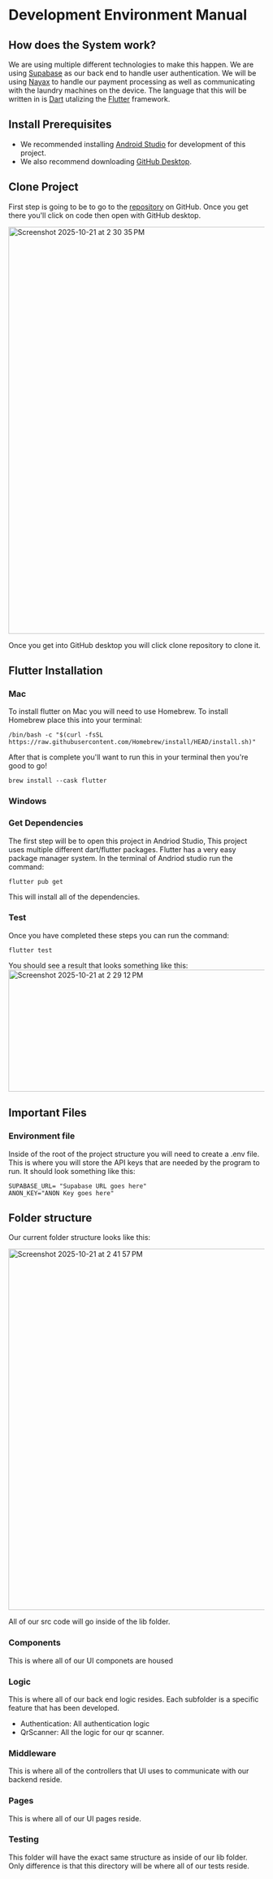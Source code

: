 # Development Environment Manual

## How does the System work?

We are using multiple different technologies to make this happen. We are using [Supabase](https://supabase.com/docs/reference/dart/introduction) as our back end to handle user authentication. We will be using [Nayax](https://developerhub.nayax.com) to handle our payment processing as well as communicating with the laundry machines on the device. The language that this will be written in is [Dart](https://dart.dev/docs) utalizing the [Flutter](https://flutter.dev/?utm_source=google&utm_medium=cpc&utm_campaign=brand_sem&utm_content=na_us&gclsrc=aw.ds&gad_source=1&gad_campaignid=12961050228&gbraid=0AAAAAC-INI98espIDFsODzFO_aWp0EhpI&gclid=CjwKCAjw3tzHBhBREiwAlMJoUt8vkUU3NjmCHJG-pewF5kNrfZzxmrRCREMAxcXoAR-l6n7s3j0dGRoCmG0QAvD_BwE) framework. 

## Install Prerequisites

* We recommended installing [Android Studio](https://developer.android.com/studio?gclsrc=aw.ds&gad_source=1&gad_campaignid=21831783525&gbraid=0AAAAAC-IOZkwrUYtBbUxwVwTQTcwtHKqh&gclid=CjwKCAjw3tzHBhBREiwAlMJoUlUqWZvUnSc3QmXnzmvaXCqed31h13VPWRSIrh4R3v5epIR4NE2qcxoCW-8QAvD_BwE) for development of this project.
* We also recommend downloading [GitHub Desktop](https://desktop.github.com/download/).

## Clone Project
First step is going to be to go to the [repository](https://github.com/jamaki604/CleanStreamLaundryApp/tree/AutoLogIn) on GitHub. Once you get there you'll click on code then open with GitHub desktop.

<img width="1501" height="801" alt="Screenshot 2025-10-21 at 2 30 35 PM" src="https://github.com/user-attachments/assets/f2e2c7a0-e443-4cf0-b3a1-206b6ce4870b" />

Once you get into GitHub desktop you will click clone repository to clone it.


## Flutter Installation

### Mac
To install flutter on Mac you will need to use Homebrew. To install Homebrew place this into your terminal:

```
/bin/bash -c "$(curl -fsSL https://raw.githubusercontent.com/Homebrew/install/HEAD/install.sh)"
```

After that is complete you'll want to run this in your terminal then you're good to go! 
```
brew install --cask flutter
```

### Windows


### Get Dependencies 
The first step will be to open this project in Andriod Studio, This project uses multiple different dart/flutter packages. Flutter has a very easy package manager system. In the terminal of Andriod studio run the command: 

```
flutter pub get 
```
This will install all of the dependencies. 

### Test
Once you have completed these steps you can run the command:
```
flutter test
```
You should see a result that looks something like this: 
<img width="632" height="240" alt="Screenshot 2025-10-21 at 2 29 12 PM" src="https://github.com/user-attachments/assets/ad2cadf7-5998-4a91-a628-d701c2d01ae2" />

## Important Files

### Environment file
Inside of the root of the project structure you will need to create a .env file. This is where you will store the API keys that are needed by the program to run. It should look something like this: 

```
SUPABASE_URL= "Supabase URL goes here"
ANON_KEY="ANON Key goes here"
```

## Folder structure
Our current folder structure looks like this:


<img width="911" height="711" alt="Screenshot 2025-10-21 at 2 41 57 PM" src="https://github.com/user-attachments/assets/73deec8e-1a55-4432-b2c6-3be93949ef3c" />

All of our src code will go inside of the lib folder.

### Components
This is where all of our UI componets are housed

### Logic 
This is where all of our back end logic resides. Each subfolder is a specific feature that has been developed.

* Authentication: All authentication logic
* QrScanner: All the logic for our qr scanner.

### Middleware
This is where all of the controllers that UI uses to communicate with our backend reside. 

### Pages
This is where all of our UI pages reside.

### Testing
This folder will have the exact same structure as inside of our lib folder. Only difference is that this directory will be where all of our tests reside. 












